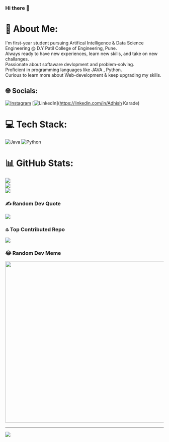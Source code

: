 ### Hi there 👋

# 💫 About Me:
I'm first-year student pursuing Artifical Intelligence & Data Science Engineering @ D.Y Patil College of Engineering, Pune.<br>Always ready to have new experiences, learn new skills, and take on new challanges.<br>Passionate about softaware devlopment and problem-solving.<br>Proficient in programming languages like JAVA , Python.<br>Curious to learn more about Web-development  & keep upgrading my skills.


## 🌐 Socials:
[![Instagram](https://img.shields.io/badge/Instagram-%23E4405F.svg?logo=Instagram&logoColor=white)](https://instagram.com/Adhish_ak47) [![LinkedIn](https://img.shields.io/badge/LinkedIn-%230077B5.svg?logo=linkedin&logoColor=white)](https://linkedin.com/in/Adhish Karade) 

# 💻 Tech Stack:
![Java](https://img.shields.io/badge/java-%23ED8B00.svg?style=flat&logo=java&logoColor=white) ![Python](https://img.shields.io/badge/python-3670A0?style=flat&logo=python&logoColor=ffdd54)
# 📊 GitHub Stats:
![](https://github-readme-stats.vercel.app/api?username=Adhishak47&theme=dark&hide_border=false&include_all_commits=true&count_private=true)<br/>
![](https://github-readme-streak-stats.herokuapp.com/?user=Adhishak47&theme=dark&hide_border=false)<br/>
![](https://github-readme-stats.vercel.app/api/top-langs/?username=Adhishak47&theme=dark&hide_border=false&include_all_commits=true&count_private=true&layout=compact)

### ✍️ Random Dev Quote
![](https://quotes-github-readme.vercel.app/api?type=horizontal&theme=tokyonight)

### 🔝 Top Contributed Repo
![](https://github-contributor-stats.vercel.app/api?username=Adhishak47&limit=5&theme=dark&combine_all_yearly_contributions=true)

### 😂 Random Dev Meme
<img src="https://rm.up.railway.app/" width="512px"/>

---
[![](https://visitcount.itsvg.in/api?id=Adhishak47&icon=5&color=0)](https://visitcount.itsvg.in)

<!-- Proudly created with GPRM ( https://gprm.itsvg.in ) -->
